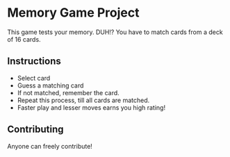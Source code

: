 # Memory Game Project
This game tests your memory. DUH!?
You have to match cards from a deck of 16 cards.

## Instructions
* Select card
* Guess a matching card
* If not matched, remember the card.
* Repeat this process, till all cards are matched.
* Faster play and lesser moves earns you high rating!

## Contributing

Anyone can freely contribute!

